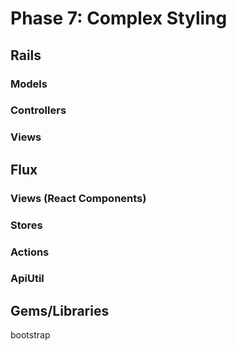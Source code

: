 # Phase 7: Complex Styling

## Rails
### Models


### Controllers

### Views


## Flux
### Views (React Components)


### Stores


### Actions


### ApiUtil


## Gems/Libraries
bootstrap
